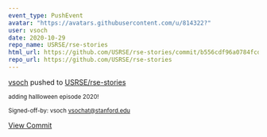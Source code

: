 ```yaml
---
event_type: PushEvent
avatar: "https://avatars.githubusercontent.com/u/814322?"
user: vsoch
date: 2020-10-29
repo_name: USRSE/rse-stories
html_url: https://github.com/USRSE/rse-stories/commit/b556cdf96a0784fcdfe8d5a017684350a02b1b4e
repo_url: https://github.com/USRSE/rse-stories
---
```


<a href='https://github.com/vsoch' target='_blank'>vsoch</a> pushed to <a href='https://github.com/USRSE/rse-stories' target='_blank'>USRSE/rse-stories</a>

<small>adding hallloween episode 2020!

Signed-off-by: vsoch <vsochat@stanford.edu></small>

<a href='https://github.com/USRSE/rse-stories/commit/b556cdf96a0784fcdfe8d5a017684350a02b1b4e' target='_blank'>View Commit</a>